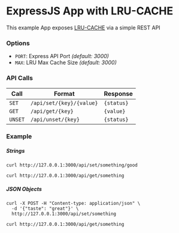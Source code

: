 # ExpressJS App with LRU-CACHE

This example App exposes [LRU-CACHE](https://www.npmjs.com/package/lru-cache) via a simple REST API

### Options
* ```PORT```: Express API Port _(default: 3000)_
* ```MAX```:  LRU Max Cache Size _(default: 3000)_

### API Calls

| Call  	    | Format  	| Response  |
|---	    |---	|---  |
| ```SET```  	  | ```/api/set/{key}/{value}```  	| ```{status}``` |
| ```GET```  	  | ```/api/get/{key}```  	| ```{value}``` |
| ```UNSET```  	| ```/api/unset/{key}```  	| ```{status}``` |


### Example
##### Strings
```
curl http://127.0.0.1:3000/api/set/something/good
```
```
curl http://127.0.0.1:3000/api/get/something
```

##### JSON Objects
```
curl -X POST -H "Content-type: application/json" \
  -d '{"taste": "great"}' \
  http://127.0.0.1:3000/api/set/something
```
```
curl http://127.0.0.1:3000/api/get/something
```
